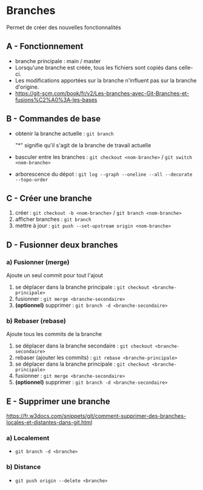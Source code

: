 # Branches

Permet de créer des nouvelles fonctionnalités

## A - Fonctionnement

- branche principale : main / master
- Lorsqu'une branche est créée, tous les fichiers sont copiés dans celle-ci.
- Les modifications apportées sur la branche n'influent pas sur la branche d'origine.
- https://git-scm.com/book/fr/v2/Les-branches-avec-Git-Branches-et-fusions%C2%A0%3A-les-bases

## B - Commandes de base

- obtenir la branche actuelle : `git branch`

  "*" signifie qu'il s'agit de la branche de travail actuelle

- basculer entre les branches : `git checkout <nom-branche>` / `git switch <nom-branche>`
- arborescence du dépot : `git log --graph --oneline --all --decorate --topo-order`

## C - Créer une branche

1. créer : `git checkout -b <nom-branche>` / `git branch <nom-branche>`
2. afficher branches : `git branch`
3. mettre à jour : `git push --set-upstream origin <nom-branche>`

## D - Fusionner deux branches

### a) Fusionner (merge)

Ajoute un seul commit pour tout l'ajout

1. se déplacer dans la branche principale : `git checkout <branche-principale>`
2. fusionner : `git merge <branche-secondaire>`
3. **(optionnel)** supprimer : `git branch -d <branche-secondaire>`

### b) Rebaser (rebase)

Ajoute tous les commits de la branche

1. se déplacer dans la branche secondaire : `git checkout <branche-secondaire>`
2. rebaser (ajouter les commits) : `git rebase <branche-principale>`
3. se déplacer dans la branche principale : `git checkout <branche-principale>`
4. fusionner : `git merge <branche-secondaire>`
5. **(optionnel)** supprimer : `git branch -d <branche-secondaire>`

## E - Supprimer une branche

https://fr.w3docs.com/snippets/git/comment-supprimer-des-branches-locales-et-distantes-dans-git.html

### a) Localement

- `git branch -d <branche>`

### b) Distance

- `git push origin --delete <branche>`
